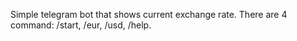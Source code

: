 Simple telegram bot that shows current exchange rate. There are 4 command: /start, /eur, /usd, /help. 
